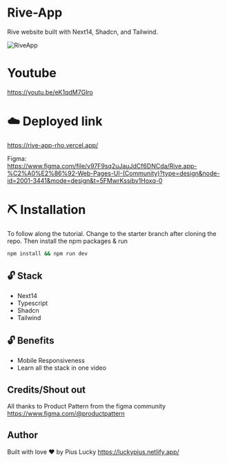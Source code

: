 # Rive-App
Rive website built with Next14, Shadcn, and Tailwind.

![RiveApp](https://github.com/PiusLucky/Rive-App/assets/32282934/43624329-22dc-498a-bc76-69be68560777)


# Youtube
https://youtu.be/eK1qdM7Glro

# ☁️ Deployed link
https://rive-app-rho.vercel.app/


Figma:  
https://www.figma.com/file/v97F9sq2uJauJdCf6DNCda/Rive.app-%C2%A0%E2%86%92-Web-Pages-UI-(Community)?type=design&node-id=2001-3441&mode=design&t=5FMwrKssjbv1Hoxq-0

# ⛏️ Installation
To follow along the tutorial. Change to the starter branch  after cloning the repo.
Then install the npm packages & run
```bash
npm install && npm run dev
```


## 🔓 Stack
- Next14
- Typescript
- Shadcn
- Tailwind

## 🔓 Benefits
- Mobile Responsiveness
- Learn all the stack in one video


## Credits/Shout out
All thanks to Product Pattern from the figma community
https://www.figma.com/@productpattern


## Author
Built with love ❤️ by Pius Lucky https://luckypius.netlify.app/



